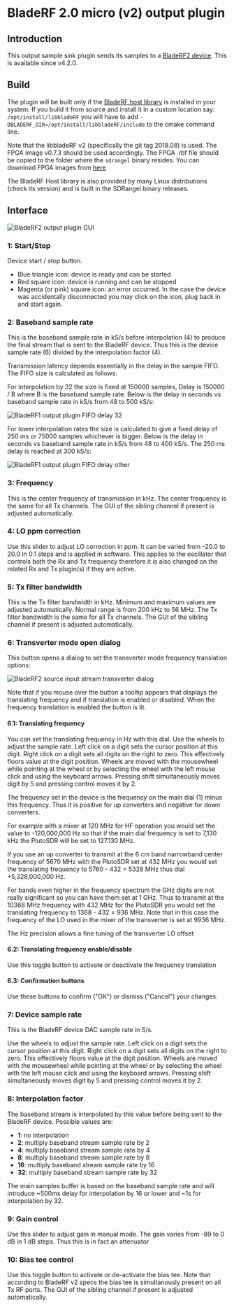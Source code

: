 <h1>BladeRF 2.0 micro (v2) output plugin</h1>

<h2>Introduction</h2>

This output sample sink plugin sends its samples to a [BladeRF2 device](https://www.nuand.com/bladerf-2). This is available since v4.2.0.

<h2>Build</h2>

The plugin will be built only if the [BladeRF host library](https://github.com/Nuand/bladeRF) is installed in your system. If you build it from source and install it in a custom location say: `/opt/install/libbladeRF` you will have to add `-DBLADERF_DIR=/opt/install/libbladeRF/include` to the cmake command line.

Note that the libbladeRF v2 (specifically the git tag 2018.08) is used. The FPGA image v0.7.3 should be used accordingly. The FPGA .rbf file should be copied to the folder where the `sdrangel` binary resides. You can download FPGA images from [here](https://www.nuand.com/fpga_images/)

The BladeRF Host library is also provided by many Linux distributions (check its version) and is built in the SDRangel binary releases.
 
<h2>Interface</h2>

![BladeRF2 output plugin GUI](../../../doc/img/BladeRF2Output_plugin.png)

<h3>1: Start/Stop</h3>

Device start / stop button. 

  - Blue triangle icon: device is ready and can be started
  - Red square icon: device is running and can be stopped
  - Magenta (or pink) square icon: an error occurred. In the case the device was accidentally disconnected you may click on the icon, plug back in and start again.
  
<h3>2: Baseband sample rate</h3>

This is the baseband sample rate in kS/s before interpolation (4) to produce the final stream that is sent to the BladeRF device. Thus this is the device sample rate (6) divided by the interpolation factor (4).

Transmission latency depends essentially in the delay in the sample FIFO. The FIFO size is calculated as follows:

For interpolation by 32 the size is fixed at 150000 samples, Delay is 150000 / B where B is the baseband sample rate. Below is the delay in seconds vs baseband sample rate in kS/s from 48 to 500 kS/s:

![BladeRF1 output plugin FIFO delay 32](../../../doc/img/BladeRF1Output_plugin_fifodly_32.png)

For lower interpolation rates the size is calculated to give a fixed delay of 250 ms or 75000 samples whichever is bigger. Below is the delay in seconds vs baseband sample rate in kS/s from 48 to 400 kS/s. The 250 ms delay is reached at 300 kS/s:

![BladeRF1 output plugin FIFO delay other](../../../doc/img/BladeRF1Output_plugin_fifodly_other.png) 
  
<h3>3: Frequency</h3>

This is the center frequency of transmission in kHz. The center frequency is the same for all Tx channels. The GUI of the sibling channel if present is adjusted automatically.

<h3>4: LO ppm correction</h3>

Use this slider to adjust LO correction in ppm. It can be varied from -20.0 to 20.0 in 0.1 steps and is applied in software. This applies to the oscillator that controls both the Rx and Tx frequency therefore it is also changed on the related Rx and Tx plugin(s) if they are active.

<h3>5: Tx filter bandwidth</h3>

This is the Tx filter bandwidth in kHz. Minimum and maximum values are adjusted automatically. Normal range is from 200 kHz to 56 MHz. The Tx filter bandwidth is the same for all Tx channels. The GUI of the sibling channel if present is adjusted automatically.

<h3>6: Transverter mode open dialog</h3>

This button opens a dialog to set the transverter mode frequency translation options:

![BladeRF2 source input stream transverter dialog](../../../doc/img/RTLSDR_plugin_xvrt.png)

Note that if you mouse over the button a tooltip appears that displays the translating frequency and if translation is enabled or disabled. When the frequency translation is enabled the button is lit.

<h4>6.1: Translating frequency</h4>

You can set the translating frequency in Hz with this dial. Use the wheels to adjust the sample rate. Left click on a digit sets the cursor position at this digit. Right click on a digit sets all digits on the right to zero. This effectively floors value at the digit position. Wheels are moved with the mousewheel while pointing at the wheel or by selecting the wheel with the left mouse click and using the keyboard arrows. Pressing shift simultaneously moves digit by 5 and pressing control moves it by 2.

The frequency set in the device is the frequency on the main dial (1) minus this frequency. Thus it is positive for up converters and negative for down converters. 

For example with a mixer at 120 MHz for HF operation you would set the value to -120,000,000 Hz so that if the main dial frequency is set to 7,130 kHz the PlutoSDR will be set to 127.130 MHz.

If you use an up converter to transmit at the 6 cm band narrowband center frequency of 5670 MHz with the PlutoSDR set at 432 MHz you would set the translating frequency to 5760 - 432 = 5328 MHz thus dial +5,328,000,000 Hz.

For bands even higher in the frequency spectrum the GHz digits are not really significant so you can have them set at 1 GHz. Thus to transmit at the 10368 MHz frequency with 432 MHz for the PlutoSDR you would set the translating frequency to 1368 - 432 = 936 MHz. Note that in this case the frequency of the LO used in the mixer of the transverter is set at 9936 MHz.

The Hz precision allows a fine tuning of the transverter LO offset

<h4>6.2: Translating frequency enable/disable</h4>

Use this toggle button to activate or deactivate the frequency translation

<h4>6.3: Confirmation buttons</h4>

Use these buttons to confirm ("OK") or dismiss ("Cancel") your changes. 

<h3>7: Device sample rate</h3>

This is the BladeRF device DAC sample rate in S/s.

Use the wheels to adjust the sample rate. Left click on a digit sets the cursor position at this digit. Right click on a digit sets all digits on the right to zero. This effectively floors value at the digit position. Wheels are moved with the mousewheel while pointing at the wheel or by selecting the wheel with the left mouse click and using the keyboard arrows. Pressing shift simultaneously moves digit by 5 and pressing control moves it by 2.

<h3>8: Interpolation factor</h3>

The baseband stream is interpolated by this value before being sent to the BladeRF device. Possible values are:

  - **1**: no interpolation
  - **2**: multiply baseband stream sample rate by 2
  - **4**: multiply baseband stream sample rate by 4
  - **8**: multiply baseband stream sample rate by 8
  - **16**: multiply baseband stream sample rate by 16
  - **32**: multiply baseband stream sample rate by 32

The main samples buffer is based on the baseband sample rate and will introduce ~500ms delay for interpolation by 16 or lower and ~1s for interpolation by 32. 

<h3>9: Gain control</h3>

Use this slider to adjust gain in manual mode. The gain varies from -89 to 0 dB in 1 dB steps. Thus this is in fact an attenuator

<h3>10: Bias tee control</h3>

Use this toggle button to activate or de-activate the bias tee. Note that according to BladeRF v2 specs the bias tee is simultanously present on all Tx RF ports. The GUI of the sibling channel if present is adjusted automatically.
